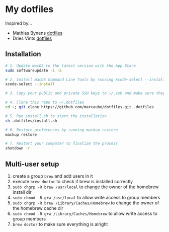 # My dotfiles

Inspired by...
- Mathias Bynens [dotfiles](https://github.com/mathiasbynens/dotfiles)
- Dries Vints [dotfiles](https://github.com/driesvints/dotfiles)

## Installation

```bash
# 1. Update macOS to the latest version with the App Store
sudo softwareupdate -i -a

# 2. Install macOS Command Line Tools by running xcode-select --install
xcode-select --install

# 3. Copy your public and private SSH keys to ~/.ssh and make sure they're set to 600

# 4. Clone this repo to ~/.dotfiles
cd ~; git clone https://github.com/marcaube/dotfiles.git .dotfiles

# 5. Run install.sh to start the installation
sh .dotfiles/install.sh

# 6. Restore preferences by running mackup restore
mackup restore

# 7. Restart your computer to finalize the process
shutdown -r
```

## Multi-user setup

1. create a group `brew` and add users in it
1. execute `brew doctor` to check if brew is installed correctly
1. `sudo chgrp -R brew /usr/local` to change the owner of the homebrew install dir
1. `sudo chmod -R g+w /usr/local` to allow write access to group members
1. `sudo chgrp -R brew /Library/Caches/Homebrew` to change the owner of the homebrew cache dir
1. `sudo chmod -R g+w /Library/Caches/Homebrew` to allow write access to group members
1. `brew doctor` to make sure everything is alright
